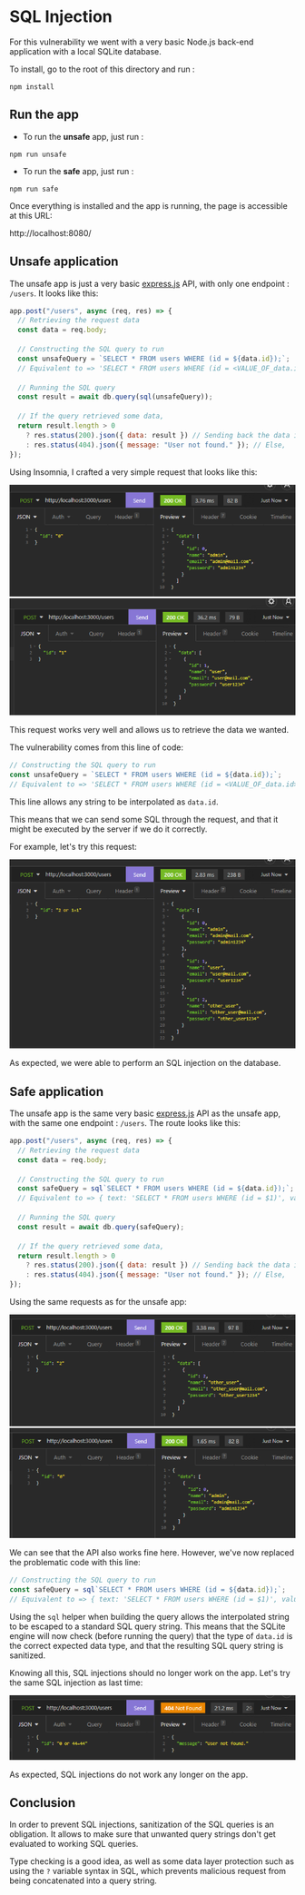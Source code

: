 # SQL Injection

For this vulnerability we went with a very basic Node.js back-end application with a local SQLite database.

To install, go to the root of this directory and run :

```shell
npm install
```

## Run the app

- To run the **unsafe** app, just run :

```shell
npm run unsafe
```

- To run the **safe** app, just run :

```shell
npm run safe
```

Once everything is installed and the app is running, the page is accessible at this URL:

http://localhost:8080/

## Unsafe application

The unsafe app is just a very basic [express.js](https://www.npmjs.com/package/express) API, with only one endpoint : `/users`.
It looks like this:

```js
app.post("/users", async (req, res) => {
  // Retrieving the request data
  const data = req.body;

  // Constructing the SQL query to run
  const unsafeQuery = `SELECT * FROM users WHERE (id = ${data.id});`;
  // Equivalent to => 'SELECT * FROM users WHERE (id = <VALUE_OF_data.id>)'

  // Running the SQL query
  const result = await db.query(sql(unsafeQuery));

  // If the query retrieved some data,
  return result.length > 0
    ? res.status(200).json({ data: result }) // Sending back the data in teh response
    : res.status(404).json({ message: "User not found." }); // Else,
});
```

Using Insomnia, I crafted a very simple request that looks like this:

![Unsafe app - Normal request](./img/unsafe-normal-0.png)
![Unsafe app - Normal request](./img/unsafe-normal-1.png)

This request works very well and allows us to retrieve the data we wanted.

The vulnerability comes from this line of code:

```js
// Constructing the SQL query to run
const unsafeQuery = `SELECT * FROM users WHERE (id = ${data.id});`;
// Equivalent to => 'SELECT * FROM users WHERE (id = <VALUE_OF_data.id>)'
```

This line allows any string to be interpolated as `data.id`.

This means that we can send some SQL through the request, and that it might be executed by the server if we do it correctly.

For example, let's try this request:

![Unsafe app - Malicious request](./img/unsafe-malicious.png)

As expected, we were able to perform an SQL injection on the database.

## Safe application

The unsafe app is the same very basic [express.js](https://www.npmjs.com/package/express) API as the unsafe app, with the same one endpoint : `/users`.
The route looks like this:

```js
app.post("/users", async (req, res) => {
  // Retrieving the request data
  const data = req.body;

  // Constructing the SQL query to run
  const safeQuery = sql`SELECT * FROM users WHERE (id = ${data.id});`;
  // Equivalent to => { text: 'SELECT * FROM users WHERE (id = $1)', values: [data.id] };

  // Running the SQL query
  const result = await db.query(safeQuery);

  // If the query retrieved some data,
  return result.length > 0
    ? res.status(200).json({ data: result }) // Sending back the data in teh response
    : res.status(404).json({ message: "User not found." }); // Else,
});
```

Using the same requests as for the unsafe app:

![Safe app - Normal request](./img/safe-normal-2.png)
![Safe app - Normal request](./img/safe-normal-0.png)

We can see that the API also works fine here. However, we've now replaced the problematic code with this line:

```js
// Constructing the SQL query to run
const safeQuery = sql`SELECT * FROM users WHERE (id = ${data.id});`;
// Equivalent to => { text: 'SELECT * FROM users WHERE (id = $1)', values: [data.id] };
```

Using the `sql` helper when building the query allows the interpolated string to be escaped to a standard SQL query string.
This means that the SQLite engine will now check (before running the query) that the type of `data.id` is the correct expected data type, and that the resulting SQL query string is sanitized.

Knowing all this, SQL injections should no longer work on the app. Let's try the same SQL injection as last time:

![Safe app - Malicious request](./img/safe-malicious.png)

As expected, SQL injections do not work any longer on the app.

## Conclusion

In order to prevent SQL injections, sanitization of the SQL queries is an obligation. It allows to make sure that unwanted query strings don't get evaluated to working SQL queries.

Type checking is a good idea, as well as some data layer protection such as using the `?` variable syntax in SQL, which prevents malicious request from being concatenated into a query string.
